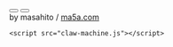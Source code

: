 <!DOCTYPE html>
<html lang="en">
  <head>
    <meta charset="UTF-8">
    <meta name="viewport" content="width=device-width, initial-scale=1.0">
    <link rel="stylesheet" href="claw-machine.css">
    <title>Claw Machine</title>
  </head>
  <body>
    <div class="wrapper">
      <div class="collection-box pix"></div>
      <div class="claw-machine">
        <div class="box pix">
          <div class="machine-top pix">
            <div class="arm-joint pix">
              <div class="arm pix">
                <div class="claws pix"></div>
              </div>
            </div>
            <div class="rail hori pix"></div>
            <div class="rail vert pix"></div>
          </div>
          <div class="machine-bottom pix">
            <div class="collection-point pix"></div>
          </div>
        </div>
        <div class="control pix">
          <div class="cover left"></div>
          <button class="hori-btn pix"></button>
          <button class="vert-btn pix"></button>
          <div class="cover right">
            <div class="instruction pix"></div>
          </div>
          <div class="cover bottom"></div>
          <div class="cover top">
            <div class="collection-arrow pix"></div>
          </div>
          <div class="collection-point pix"></div>
        </div>
      </div>
    </div>
    <div class="sign">
      by masahito / <a href="http://www.ma5a.com/">ma5a.com</a>
    </div>

    <script src="claw-machine.js"></script>
  </body>
</html>
